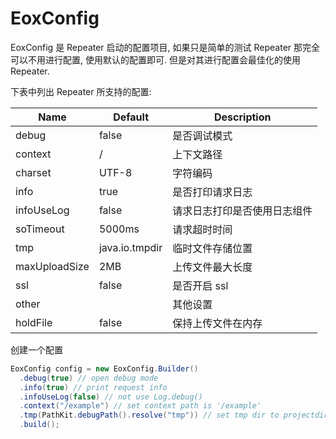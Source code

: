 

# EoxConfig

EoxConfig 是 Repeater 启动的配置项目, 如果只是简单的测试 Repeater 那完全可以不用进行配置, 使用默认的配置即可. 但是对其进行配置会最佳化的使用 Repeater.

下表中列出 Repeater 所支持的配置:


| Name          | Default        | Description |
| ------------- | -------------- | ----------- |
| debug         | false          | 是否调试模式  |
| context       | /              | 上下文路径   |
| charset       | UTF-8          | 字符编码     |
| info          | true           | 是否打印请求日志 |
| infoUseLog    | false          | 请求日志打印是否使用日志组件 |
| soTimeout     | 5000ms         | 请求超时时间 |
| tmp           | java.io.tmpdir | 临时文件存储位置 |
| maxUploadSize | 2MB            | 上传文件最大长度 |
| ssl           | false          | 是否开启 ssl |
| other         |                | 其他设置 |
| holdFile      | false          | 保持上传文件在内存 |

创建一个配置

```java
EoxConfig config = new EoxConfig.Builder()
  .debug(true) // open debug mode
  .info(true) // print request info
  .infoUseLog(false) // not use Log.debug()
  .context("/example") // set context path is '/example'
  .tmp(PathKit.debugPath().resolve("tmp")) // set tmp dir to projectdir/tmp (only debug mode)
  .build();
```

